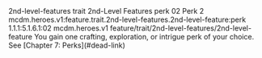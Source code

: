 <ability>
  <metadata>
    <class>2nd-level-features</class>
    <feature_type>trait</feature_type>
    <file_dpath>2nd-Level Features</file_dpath>
    <item_id>perk</item_id>
    <item_index>02</item_index>
    <item_name>Perk</item_name>
    <level>2</level>
    <scc>mcdm.heroes.v1:feature.trait.2nd-level-features.2nd-level-feature:perk</scc>
    <scdc>1.1.1:5.1.6.1:02</scdc>
    <source>mcdm.heroes.v1</source>
    <type>feature/trait/2nd-level-features/2nd-level-feature</type>
  </metadata>
  <effects>
    <effect type="mundane">You gain one crafting, exploration, or intrigue perk of your choice. See [Chapter 7: Perks](#dead-link)</effect>
  </effects>
</ability>
